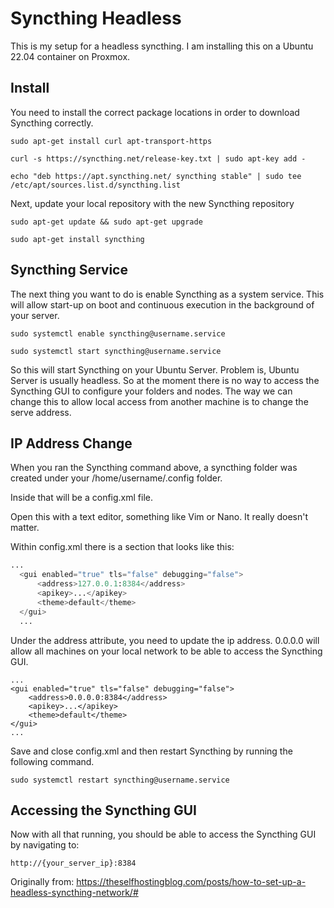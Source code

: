 # Syncthing Headless


This is my setup for a headless syncthing.  I am installing this on a Ubuntu 22.04 container on Proxmox.

## Install

You need to install the correct package locations in order to download Syncthing correctly.

`sudo apt-get install curl apt-transport-https`

`curl -s https://syncthing.net/release-key.txt | sudo apt-key add -`

`echo "deb https://apt.syncthing.net/ syncthing stable" | sudo tee /etc/apt/sources.list.d/syncthing.list`

Next, update your local repository with the new Syncthing repository

`sudo apt-get update && sudo apt-get upgrade`

`sudo apt-get install syncthing`

## Syncthing Service

The next thing you want to do is enable Syncthing as a system service. This will allow start-up on boot and continuous execution in the background of your server.

`sudo systemctl enable syncthing@username.service`

`sudo systemctl start syncthing@username.service`

So this will start Syncthing on your Ubuntu Server.  Problem is, Ubuntu Server is usually headless.  So at the moment there is no way to access the Syncthing GUI to configure your folders and nodes.  The way we can change this to allow local access from another machine is to change the serve address.

## IP Address Change

When you ran the Syncthing command above, a syncthing folder was created under your /home/username/.config folder.

Inside that will be a config.xml file.

Open this with a text editor, something like Vim or Nano. It really doesn't matter.

Within config.xml there is a section that looks like this:
```python
...
  <gui enabled="true" tls="false" debugging="false">
      <address>127.0.0.1:8384</address>
      <apikey>...</apikey>
      <theme>default</theme>
  </gui>
  ...
```
Under the address attribute, you need to update the ip address.
0.0.0.0 will allow all machines on your local network to be able to access the Syncthing GUI.
```
...
<gui enabled="true" tls="false" debugging="false">
    <address>0.0.0.0:8384</address>
    <apikey>...</apikey>
    <theme>default</theme>
</gui>
...
```
Save and close config.xml and then restart Syncthing by running the following command.

`sudo systemctl restart syncthing@username.service`

## Accessing the Syncthing GUI

Now with all that running, you should be able to access the Syncthing GUI by navigating to:

`http://{your_server_ip}:8384`

Originally from: https://theselfhostingblog.com/posts/how-to-set-up-a-headless-syncthing-network/#
